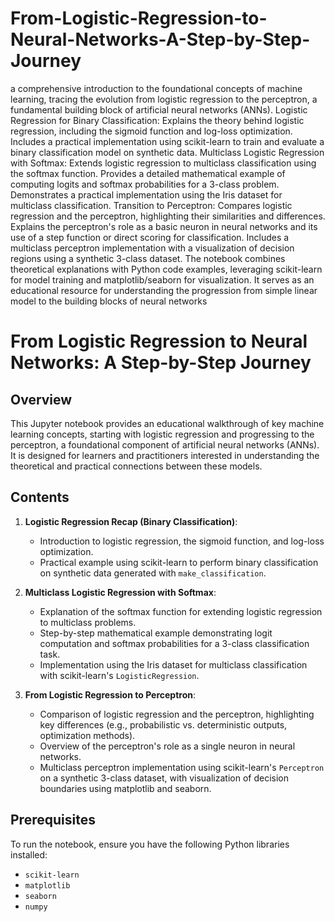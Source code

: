 # From-Logistic-Regression-to-Neural-Networks-A-Step-by-Step-Journey
a comprehensive introduction to the foundational concepts of machine learning, tracing the evolution from logistic regression to the perceptron, a fundamental building block of artificial neural networks (ANNs).
Logistic Regression for Binary Classification:
Explains the theory behind logistic regression, including the sigmoid function and log-loss optimization.
Includes a practical implementation using scikit-learn to train and evaluate a binary classification model on synthetic data.
Multiclass Logistic Regression with Softmax:
Extends logistic regression to multiclass classification using the softmax function.
Provides a detailed mathematical example of computing logits and softmax probabilities for a 3-class problem.
Demonstrates a practical implementation using the Iris dataset for multiclass classification.
Transition to Perceptron:
Compares logistic regression and the perceptron, highlighting their similarities and differences.
Explains the perceptron's role as a basic neuron in neural networks and its use of a step function or direct scoring for classification.
Includes a multiclass perceptron implementation with a visualization of decision regions using a synthetic 3-class dataset.
The notebook combines theoretical explanations with Python code examples, leveraging scikit-learn for model training and matplotlib/seaborn for visualization. It serves as an educational resource for understanding the progression from simple linear model to the building blocks of neural networks

# From Logistic Regression to Neural Networks: A Step-by-Step Journey

## Overview
This Jupyter notebook provides an educational walkthrough of key machine learning concepts, starting with logistic regression and progressing to the perceptron, a foundational component of artificial neural networks (ANNs). It is designed for learners and practitioners interested in understanding the theoretical and practical connections between these models.

## Contents
1. **Logistic Regression Recap (Binary Classification)**:
   - Introduction to logistic regression, the sigmoid function, and log-loss optimization.
   - Practical example using scikit-learn to perform binary classification on synthetic data generated with `make_classification`.

2. **Multiclass Logistic Regression with Softmax**:
   - Explanation of the softmax function for extending logistic regression to multiclass problems.
   - Step-by-step mathematical example demonstrating logit computation and softmax probabilities for a 3-class classification task.
   - Implementation using the Iris dataset for multiclass classification with scikit-learn's `LogisticRegression`.

3. **From Logistic Regression to Perceptron**:
   - Comparison of logistic regression and the perceptron, highlighting key differences (e.g., probabilistic vs. deterministic outputs, optimization methods).
   - Overview of the perceptron's role as a single neuron in neural networks.
   - Multiclass perceptron implementation using scikit-learn's `Perceptron` on a synthetic 3-class dataset, with visualization of decision boundaries using matplotlib and seaborn.

## Prerequisites
To run the notebook, ensure you have the following Python libraries installed:
- `scikit-learn`
- `matplotlib`
- `seaborn`
- `numpy`

